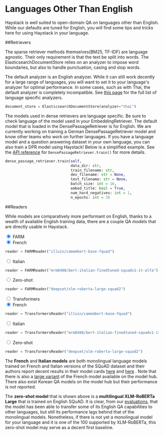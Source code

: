 <!---
title: "Languages Other Than English"
metaTitle: "Languages Other Than English"
metaDescription: ""
slug: "/docs/languages"
date: "2020-11-05"
id: "languagesmd"
--->

# Languages Other Than English

Haystack is well suited to open-domain QA on languages other than English.
While our defaults are tuned for English,
you will find some tips and tricks here for using Haystack in your language. 

##Retrievers

The sparse retriever methods themselves(BM25, TF-IDF) are language agnostic.
Their only requirement is that the text be split into words.
The ElasticsearchDocumentStore relies on an analyzer to impose word boundaries,
but also to handle punctuation, casing and stop words.

The default analyzer is an English analyzer. 
While it can still work decently for a large range of languages,
you will want to set it to your language's analyzer for optimal performance.
In some cases, such as with Thai, the default analyzer is completely incompatible.
See [this page](https://www.elastic.co/guide/en/elasticsearch/reference/current/analysis-lang-analyzer.html) 
for the full list of language specific analyzers.

```python
document_store = ElasticsearchDocumentStore(analyzer="thai")
```

The models used in dense retrievers are language specific. 
Be sure to check language of the model used in your EmbeddingRetriever. 
The default model that is loaded in the DensePassageRetriever is for English.
We are currently working on training a German DensePassageRetriever model and know other teams who work on further languages.
If you have a language model and a question answering dataset in your own language, you can also train a DPR model using Haystack!
Below is a simplified example.
See the [API reference](docs/latest/apiretrievermd#train) for `DensePassageRetriever.train()` for more details.

```python
dense_passage_retriever.train(self,
                              data_dir: str,
                              train_filename: str,
                              dev_filename: str = None,
                              test_filename: str = None,
                              batch_size: int = 16,
                              embed_title: bool = True,
                              num_hard_negatives: int = 1,
                              n_epochs: int = 3)
```

##Readers

While models are comparatively more performant on English,
thanks to a wealth of available English training data,
there are a couple QA models that are directly usable in Haystack.

<div class="tabs tabsreaderlanguage">

<div class="tab">
<input type="radio" id="tab-4-1" name="tab-group-4" checked>
<label class="labelouter" for="tab-4-1">FARM</label>
<div class="tabcontent">

<div class="tabs innertabslanguage">

<div class="tabinner">
<input type="radio" id="tab-5-1" name="tab-group-5" checked>
<label class="labelinner" for="tab-5-1">French</label>
<div class="tabcontentinner">

```python
reader = FARMReader("illuin/camembert-base-fquad")
```

</div>
</div>

<div class="tabinner">
<input type="radio" id="tab-5-2" name="tab-group-5">
<label class="labelinner" for="tab-5-2">Italian</label>
<div class="tabcontentinner">

```python
reader = FARMReader("mrm8488/bert-italian-finedtuned-squadv1-it-alfa")
```

</div>
</div>

<div class="tabinner">
<input type="radio" id="tab-5-3" name="tab-group-5">
<label class="labelinner" for="tab-5-3">Zero-shot</label>
<div class="tabcontentinner">

```python
reader = FARMReader("deepset/xlm-roberta-large-squad2")
```

</div>
</div>

</div>

</div> 
</div>

<div class="tab">
<input type="radio" id="tab-4-2" name="tab-group-4">
<label class="labelouter" for="tab-4-2">Transformers</label>
<div class="tabcontent">

<div class="tabs innertabslanguage">

<div class="tabinner2">
<input type="radio" id="tab-6-1" name="tab-group-6" checked>
<label class="labelinner" for="tab-6-1">French</label>
<div class="tabcontentinner">

```python
reader = TransformersReader("illuin/camembert-base-fquad")
```

</div>
</div>

<div class="tabinner2">
<input type="radio" id="tab-6-2" name="tab-group-6">
<label class="labelinner" for="tab-6-2">Italian</label>
<div class="tabcontentinner">

```python
reader = TransformersReader("mrm8488/bert-italian-finedtuned-squadv1-it-alfa")
```

</div>
</div>

<div class="tabinner2">
<input type="radio" id="tab-6-3" name="tab-group-6">
<label class="labelinner" for="tab-6-3">Zero-shot</label>
<div class="tabcontentinner">

```python
reader = TransformersReader("deepset/xlm-roberta-large-squad2")
```

</div>
</div>

</div>

</div> 
</div>

</div>

The **French** and **Italian models** are both monolingual language models trained on French and Italian versions of the SQuAD dataset
and their authors report decent results in their model cards
[here](https://huggingface.co/illuin/camembert-base-fquad) and [here](https://huggingface.co/mrm8488/bert-italian-finedtuned-squadv1-it-alfa) .
Note that there is also a [large variant](https://huggingface.co/illuin/camembert-large-fquad) of the French model available on the model hub.
There also exist Korean QA models on the model hub but their performance is not reported.

The **zero-shot model** that is shown above is a **multilingual XLM-RoBERTa Large** that is trained on English SQuAD.
It is clear, from our [evaluations](https://huggingface.co/deepset/xlm-roberta-large-squad2#model_card),
that the model has been able to transfer some of its English QA capabilities to other languages,
but still its performance lags behind that of the monolingual models.
Nonetheless, if there is not yet a monolingual model for your language and it is one of the 100 supported by XLM-RoBERTa,
this zero-shot model may serve as a decent first baseline.

[//]: # (Add link to Reader training, create section in reader.md on training Reader)

